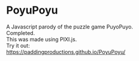 # PoyuPoyu

A Javascript parody of the puzzle game PuyoPuyo.  
Completed.  
This was made using PIXI.js.  
Try it out:   
https://paddingproductions.github.io/PoyuPoyu/
